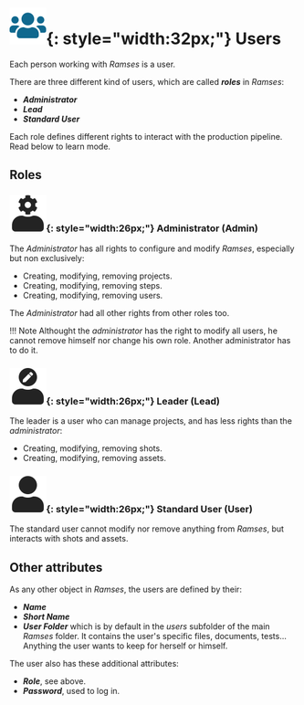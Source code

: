 # ![](../img/icons/users_bl.svg){: style="width:32px;"} Users

Each person working with *Ramses* is a user.

There are three different kind of users, which are called ***roles*** in *Ramses*: 

- ***Administrator***
- ***Lead***
- ***Standard User***

Each role defines different rights to interact with the production pipeline. Read below to learn mode.

## Roles

### ![](../img/icons/admininstrator_sl.svg){: style="width:26px;"} Administrator (Admin)

The *Administrator* has all rights to configure and modify *Ramses*, especially but non exclusively:

- Creating, modifying, removing projects.
- Creating, modifying, removing steps.
- Creating, modifying, removing users.

The *Administrator* had all other rights from other roles too.

!!! Note
    Althought the *administrator* has the right to modify all users, he cannot remove himself nor change his own role. Another administrator has to do it.

### ![](../img/icons/leader-head-checker_sl.svg){: style="width:26px;"} Leader (Lead)

The leader is a user who can manage projects, and has less rights than the *administrator*:

- Creating, modifying, removing shots.
- Creating, modifying, removing assets.

### ![](../img/icons/user_sl.svg){: style="width:26px;"} Standard User (User)

The standard user cannot modify nor remove anything from *Ramses*, but interacts with shots and assets.

## Other attributes

As any other object in *Ramses*, the users are defined by their:

- ***Name***
- ***Short Name***
- ***User Folder*** which is by default in the *users* subfolder of the main *Ramses* folder. It contains the user's specific files, documents, tests... Anything the user wants to keep for herself or himself.

The user also has these additional attributes:

- ***Role***, see above.
- ***Password***, used to log in.

